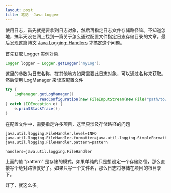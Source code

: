 ```yaml
---
layout: post
title: 笔记--Java Logger
---
```


使用日志，首先就是要拿到日志对象，然后再指定日志文件存储路径嘛。不知道怎地，搞半天没在网上找到一篇关于怎么通过配置文件指定日志存储目录的文章。最后发现这篇博文 [Java Logging: Handlers](http://tutorials.jenkov.com/java-logging/handlers.html) 才搞定这个问题。

首先获取 Logger 实例对象

```java
Logger logger = Logger.getLogger("myLog");
```

这里的参数为日志名称，在其他地方如果需要此日志对象，可以通过名称来获取。然后使用 LogManager 来读取配置文件

```java
try {
    LogManager.getLogManager()
              .readConfiguration(new FileInputStream(new File("path/to/logger.properties")));
} catch (IOException e) {
    e.printStackTrace();
}
```

在配置文件中，需要指定许多项目，这里只涉及存储路径的问题

```
java.util.logging.FileHandler.level=INFO
java.util.logging.FileHandler.formatter=java.util.logging.SimpleFormatter
java.util.logging.FileHandler.pattern=pattern

handlers=java.util.logging.FileHandler
```

上面的值 "pattern" 是存储的模式，如果单纯的只是想设定一个存储路径，那么直接写个绝对路径就好了。如果只写一个文件名，那么日志将存储在项目的根目录下。

好了，就这么多。










